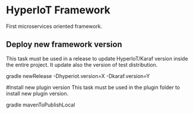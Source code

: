 # HyperIoT Framework #

First microservices oriented framework.

## Deploy new framework version
This task must be used in a release to update HyperIoT/Karaf version inside the entire project.
It update also the version of test distribution.

gradle newRelease -Dhyperiot.version=X -Dkaraf.version=Y

#Install new plugin version
This task must be used in the plugin folder to install new plugin version.

gradle mavenToPublishLocal
